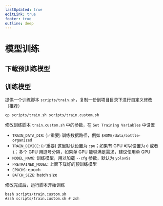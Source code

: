 ```yaml
---
lastUpdated: true
editLink: true
footer: true
outline: deep
---
```


# 模型训练


## 下载预训练模型

<!--@include: ./download-pretrian.md-->

## 训练模型

提供一个训练脚本 `scripts/train.sh`，复制一份到项目目录下进行自定义修改（推荐）

```shell
cp scripts/train.sh scripts/train.custom.sh
```



修改训练脚本 `train.custom.sh` 中的参数，在 `Set Training Variables` 中设置
- `TRAIN_DATA_DIR`: (✅重要) 训练数据路径，例如 `$HOME/data/bottle-organized`
- `TRAIN_DEVICE`: (✅重要) 这里默认设置为 `cpu`；如果有 GPU 可以设置为 `0` 或者 `1`；多个 GPU 用逗号分隔，如果单 GPU 能够满足需求，建议使用单 GPU
- `MODEL_NAME`: 训练模型，用以加载 `--cfg` 参数，默认为 `yolov5s`
- `PRETRAINED_MODEL`: 上面下载好的预训练模型
- `EPOCHS`: epoch
- `BATCH_SIZE`: batch size


修改完成后，运行脚本开始训练
```shell
bash scripts/train.custom.sh
#zsh scripts/train.custom.sh # zsh
```

